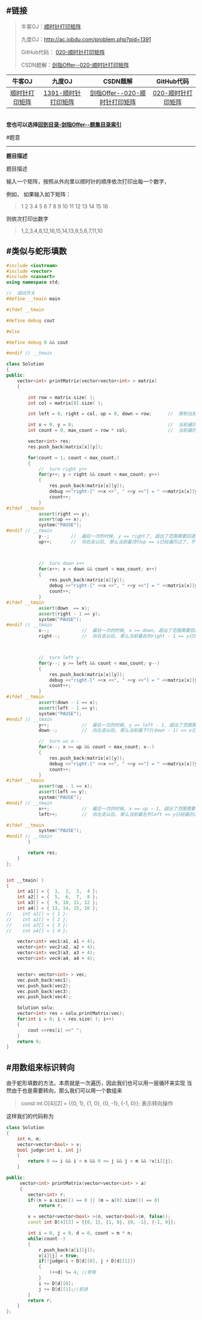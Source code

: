 #链接
------- 
>牛客OJ：[顺时针打印矩阵](http://www.nowcoder.com/practice/9b4c81a02cd34f76be2659fa0d54342a?tpId=13&tqId=11172&rp=1&ru=/ta/coding-interviews&qru=/ta/coding-interviews/question-ranking)
> 
>九度OJ：http://ac.jobdu.com/problem.php?pid=1391
> 
>GitHub代码： [020-顺时针打印矩阵](https://github.com/gatieme/CodingInterviews/tree/master/020-顺时针打印矩阵)
>
>CSDN题解：[剑指Offer--020-顺时针打印矩阵](http://blog.csdn.net/gatieme/article/details/51182615)

| 牛客OJ | 九度OJ | CSDN题解 | GitHub代码 
|:-------:|:-------:|:-------:|:-------:|
|[顺时针打印矩阵](http://www.nowcoder.com/practice/9b4c81a02cd34f76be2659fa0d54342a?tpId=13&tqId=11172&rp=1&ru=/ta/coding-interviews&qru=/ta/coding-interviews/question-ranking) | [1391-顺时针打印矩阵](http://ac.jobdu.com/problem.php?pid=1391) | [剑指Offer--020-顺时针打印矩阵](http://blog.csdn.net/gatieme/article/details/51182615) | [020-顺时针打印矩阵](https://github.com/gatieme/CodingInterviews/tree/master/020-顺时针打印矩阵) |


<br>**您也可以选择[回到目录-剑指Offer--题集目录索引](http://blog.csdn.net/gatieme/article/details/51916802)**



#题意

-------

**题目描述**

题目描述

输入一个矩阵，按照从外向里以顺时针的顺序依次打印出每一个数字，

例如，
如果输入如下矩阵： 

>1 2 3 4 
>5 6 7 8 
>9 10 11 12 
>13 14 15 16 

则依次打印出数字

>1,2,3,4,8,12,16,15,14,13,9,5,6,7,11,10


#类似与蛇形填数
-------
```cpp
#include <iostream>
#include <vector>
#include <cassert>
using namespace std;

//  调试开关
#define __tmain main

#ifdef __tmain

#define debug cout

#else

#define debug 0 && cout

#endif // __tmain

class Solution
{
public:
    vector<int> printMatrix(vector<vector<int> > matrix)
    {

        int row = matrix.size( );
        int col = matrix[0].size( );

        int left = 0, right = col, up = 0, down = row;      //  限制当前遍历的数的范围在行ROW[left, right), COL[left, right)

        int x = 0, y = 0;                                   //  当前遍历的下标
        int count = 0, max_count = row * col;               //  当前遍历的数据的个数

        vector<int> res;
        res.push_back(matrix[x][y]);

        for(count = 1; count < max_count;)
        {
            //  turn right y++
            for(y++; y < right && count < max_count; y++)
            {
                res.push_back(matrix[x][y]);
                debug <<"right-[" <<x <<", " <<y <<"] = " <<matrix[x][y] <<", count = " <<count <<endl;
                count++;
            }
#ifdef __tmain
            assert(right == y);
            assert(up == x);
            system("PAUSE");
#endif // __tmain
            y--;        //  最后一次的时候, y == right了, 超出了范围需要回退
            up++;       //  向右走以后, 那么当前最顶行up == x已经遍历过了，不可能再遍历了, 因此up++



            //  turn down x++
            for(x++; x < down && count < max_count; x++)
            {
                res.push_back(matrix[x][y]);
                debug <<"right-[" <<x <<", " <<y <<"] = " <<matrix[x][y] <<", count = " <<count <<endl;
                count++;
            }
#ifdef __tmain
            assert(down  == x);
            assert(right - 1 == y);
            system("PAUSE");
#endif // __tmain
            x--;            //  最后一次的时候, x == down, 超出了范围需要回退
            right--;        //  向右走以后, 那么当前最右列right - 1 == y已经遍历过了，不可能再遍历了, 因此right--



            //  turn left y--
            for(y--; y >= left && count < max_count; y--)
            {
                res.push_back(matrix[x][y]);
                debug <<"right-[" <<x <<", " <<y <<"] = " <<matrix[x][y] <<", count = " <<count <<endl;
                count++;
            }
#ifdef __tmain
            assert(down - 1 == x);
            assert(left - 1 == y);
            system("PAUSE");
#endif // __tmain
            y++;            //  最后一次的时候, y == left - 1, 超出了范围需要回退
            down--;         //  向左走以后, 那么当前最下行(down - 1) == x已经遍历过了，不可能再遍历了, 因此down--

            //  turn uo x--
            for(x--; x >= up && count < max_count; x--)
            {
                res.push_back(matrix[x][y]);
                debug <<"right-[" <<x <<", " <<y <<"] = " <<matrix[x][y] <<", count = " <<count <<endl;
                count++;
            }
#ifdef __tmain
            assert(up - 1 == x);
            assert(left == y);
            system("PAUSE");
#endif // __tmain
            x++;            //  最后一次的时候, x == up - 1, 超出了范围需要回退
            left++;         //  向左走以后, 那么当前最左列left == y已经遍历过了，不可能再遍历了, 因此left--

#ifdef __tmain
            system("PAUSE");
#endif // __tmain
        }

        return res;
    }
};


int __tmain( )
{
    int a1[] = {  1,  2,  3,  4 };
    int a2[] = {  5,  6,  7,  8 };
    int a3[] = {  9, 10, 11, 12 };
    int a4[] = { 13, 14, 15, 16 };
//    int a1[] = { 1 };
//    int a2[] = { 2 };
//    int a3[] = { 3 };
//    int a4[] = { 4 };

    vector<int> vec1(a1, a1 + 4);
    vector<int> vec2(a2, a2 + 4);
    vector<int> vec3(a3, a3 + 4);
    vector<int> vec4(a4, a4 + 4);


    vector< vector<int> > vec;
    vec.push_back(vec1);
    vec.push_back(vec2);
    vec.push_back(vec3);
    vec.push_back(vec4);

    Solution solu;
    vector<int> res = solu.printMatrix(vec);
    for(int i = 0; i < res.size( ); i++)
    {
        cout <<res[i] <<" ";
    }
    return 0;
}
```

#用数组来标识转向
-------
由于蛇形填数的方法，本质就是一次遍历，因此我们也可以用一层循环来实现
当然由于也是需要转向，那么我们可以用一个数组来
>const int D[4][2] = {{0, 1}, {1, 0}, {0, -1}, {-1, 0}};
表示转向操作

这样我们的代码称为
```cpp
class Solution
{
    int n, m;
    vector<vector<bool> > v;
    bool judge(int i, int j)
    {
        return 0 <= i && i < n && 0 <= j && j < m && !v[i][j];
    }

public:
     vector<int> printMatrix(vector<vector<int> > a)
     {
        vector<int> r;
        if((n = a.size()) == 0 || (m = a[0].size()) == 0)
            return r;

        v = vector<vector<bool> >(n, vector<bool>(m, false));
        const int D[4][2] = {{0, 1}, {1, 0}, {0, -1}, {-1, 0}};

        int i = 0, j = 0, d = 0, count = m * n;
        while(count--)
        {
            r.push_back(a[i][j]);
            v[i][j] = true;
            if(!judge(i + D[d][0], j + D[d][1]))
            {
                (++d) %= 4; //转弯
            }
            i += D[d][0];
            j += D[d][1];//前进
        }
        return r;
    }
};
```
